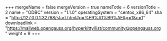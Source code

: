 +++
mergeName = false
mergeVersion = true
nameTotle = 6
versionTotle = 2
name = "ODBC"
version = "1.1.0"
operatingSystem = "centos_x86_64"
sha = "http://127.0.0.1:32768/start.html#p=%E9%A1%B9%AE&g=1&c=1"
downloadlink = "https://mailweb.opengauss.org/hyperkitty/list/community@opengauss.org"
weight =  9
+++